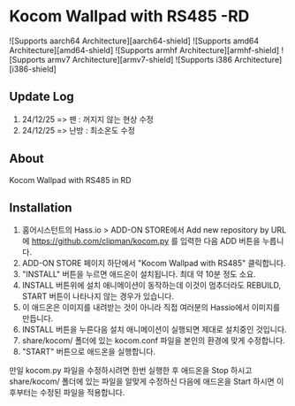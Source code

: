 # Kocom Wallpad with RS485  -RD

![Supports aarch64 Architecture][aarch64-shield] ![Supports amd64 Architecture][amd64-shield] ![Supports armhf Architecture][armhf-shield] ![Supports armv7 Architecture][armv7-shield] ![Supports i386 Architecture][i386-shield]

## Update Log
1. 24/12/25 => 팬 : 꺼지지 않는 현상 수정
2. 24/12/25 => 난방 : 최소온도 수정
   
## About
Kocom Wallpad with RS485 in RD

## Installation

1. 홈어시스턴트의 Hass.io > ADD-ON STORE에서 Add new repository by URL에 https://github.com/clipman/kocom.py 를 입력한 다음 ADD 버튼을 누릅니다.
2. ADD-ON STORE 페이지 하단에서 "Kocom Wallpad with RS485" 클릭합니다.
3. "INSTALL" 버튼을 누르면 애드온이 설치됩니다. 최대 약 10분 정도 소요. 
4. INSTALL 버튼위에 설치 애니메이션이 동작하는데 이것이 멈추더라도 REBUILD, START 버튼이 나타나지 않는 경우가 있습니다.
5. 이 애드온은 이미지를 내려받는 것이 아니라 직접 여러분의 Hassio에서 이미지를 만듭니다.
6. INSTALL 버튼을 누른다음 설치 애니메이션이 실행되면 제대로 설치중인 것입니다.
7. share/kocom/ 폴더에 있는 kocom.conf 파일을 본인의 환경에 맞게 수정합니다.
8. "START" 버튼으로 애드온을 실행합니다.

만일 kocom.py 파일을 수정하시려면 한번 실행한 후 애드온을 Stop 하시고
share/kocom/ 폴더에 있는 파일을 알맞게 수정하신 다음에
애드온을 Start 하시면 이후부터는 수정된 파일을 적용합니다.
